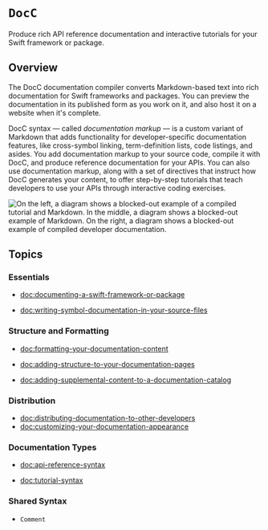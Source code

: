 # ``DocC``

Produce rich API reference documentation and interactive tutorials for your Swift framework or package.

## Overview

The DocC documentation compiler converts Markdown-based text into rich documentation for Swift frameworks and packages. You can preview the documentation in its published form as you work on it, and also host it on a website when it's complete.

DocC syntax — called _documentation markup_ — is a custom variant of Markdown that adds functionality for developer-specific documentation features, like cross-symbol linking, term-definition lists, code listings, and asides. You add documentation markup to your source code, compile it with DocC, and produce reference documentation for your APIs. You can also use documentation markup, along with a set of directives that instruct how DocC generates your content, to offer step-by-step tutorials that teach developers to use your APIs through interactive coding exercises.

![On the left, a diagram shows a blocked-out example of a compiled tutorial and Markdown. In the middle, a diagram shows a blocked-out example of Markdown. On the right, a diagram shows a blocked-out example of compiled developer documentation.](docc-hero)

## Topics

### Essentials

- <doc:documenting-a-swift-framework-or-package>

- <doc:writing-symbol-documentation-in-your-source-files>

### Structure and Formatting

- <doc:formatting-your-documentation-content>

- <doc:adding-structure-to-your-documentation-pages>

- <doc:adding-supplemental-content-to-a-documentation-catalog>

### Distribution

- <doc:distributing-documentation-to-other-developers>
- <doc:customizing-your-documentation-appearance>

### Documentation Types

- <doc:api-reference-syntax>

- <doc:tutorial-syntax>

### Shared Syntax

- ``Comment``

<!-- Copyright (c) 2021 Apple Inc and the Swift Project authors. All Rights Reserved. -->
